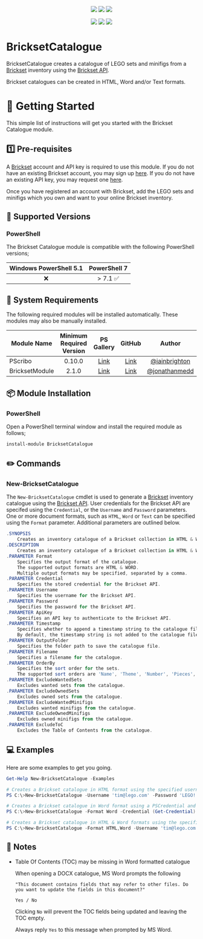 <p align="center">
    <a href="https://www.powershellgallery.com/packages/BricksetCatalogue/" alt="PowerShell Gallery Version">
        <img src="https://img.shields.io/powershellgallery/v/BricksetCatalogue.svg" /></a>
    <a href="https://www.powershellgallery.com/packages/BricksetCatalogue/" alt="PS Gallery Downloads">
        <img src="https://img.shields.io/powershellgallery/dt/BricksetCatalogue.svg" /></a>
    <a href="https://www.powershellgallery.com/packages/BricksetCatalogue/" alt="PS Platform">
        <img src="https://img.shields.io/powershellgallery/p/BricksetCatalogue.svg" /></a>
</p>
<p align="center">
    <a href="https://github.com/AsBuiltReport/BricksetCatalogue/graphs/commit-activity" alt="GitHub Last Commit">
        <img src="https://img.shields.io/github/last-commit/AsBuiltReport/BricksetCatalogue/master.svg" /></a>
    <a href="https://raw.githubusercontent.com/AsBuiltReport/BricksetCatalogue/master/LICENSE" alt="GitHub License">
        <img src="https://img.shields.io/github/license/AsBuiltReport/BricksetCatalogue.svg" /></a>
    <a href="https://github.com/AsBuiltReport/BricksetCatalogue/graphs/contributors" alt="GitHub Contributors">
        <img src="https://img.shields.io/github/contributors/AsBuiltReport/BricksetCatalogue.svg"/></a>
</p>

# BricksetCatalogue
BricksetCatalogue creates a catalogue of LEGO sets and minifigs from a [Brickset](https://brickset.com/) inventory using the [Brickset API](https://brickset.com/article/52664/api-version-3-documentation).

Brickset catalogues can be created in HTML, Word and/or Text formats.

# :beginner: Getting Started

This simple list of instructions will get you started with the Brickset Catalogue module.
## :one: Pre-requisites
A [Brickset](https://brickset.com/) account and API key is required to use this module. If you do not have an existing Brickset account, you may sign up [here](https://brickset.com/signup). If you do not have an existing API key, you may request one [here](https://brickset.com/tools/webservices/requestkey).

Once you have registered an account with Brickset, add the LEGO sets and minifigs which you own and want to your online Brickset inventory.

## :floppy_disk: Supported Versions
### **PowerShell**
The Brickset Catalogue module is compatible with the following PowerShell versions;

| Windows PowerShell 5.1 | PowerShell 7 |
|:----------------------:|:------------------:|
|   :x:   |  > 7.1 :white_check_mark:|

## :wrench: System Requirements

The following required modules will be installed automatically. These modules may also be manually installed.

| Module Name        | Minimum Required Version |                          PS Gallery                           |                                   GitHub | Author                                    |
|--------------------| :-----: | :------------------------:|:---------------------------------------------------------------------:|:---------------------------------------------------------------------------:|
| PScribo            |          0.10.0           |      [Link](https://www.powershellgallery.com/packages/PScribo)       |         [Link](https://github.com/iainbrighton/PScribo/) | [@iainbrighton](https://twitter.com/iainbrighton)
| BricksetModule            |         2.1.0           |      [Link](https://www.powershellgallery.com/packages/Brickset)       |         [Link](https://github.com/jonathanmedd/BricksetModule/) | [@jonathanmedd](https://twitter.com/jonathanmedd)

## :package: Module Installation

### **PowerShell**
Open a PowerShell terminal window and install the required module as follows;
```powershell
install-module BricksetCatalogue
```

## :pencil2: Commands

### **New-BricksetCatalogue**
The `New-BricksetCatalogue` cmdlet is used to generate a [Brickset](https://brickset.com/) inventory catalogue using the [Brickset API](https://brickset.com/article/52664/api-version-3-documentation). User credentials for the Brickset API are specifed using the `Credential`, or the `Username` and `Password` parameters. One or more document formats, such as `HTML`, `Word` or `Text` can be specified using the `Format` parameter. Additional parameters are outlined below.

```powershell
.SYNOPSIS
    Creates an inventory catalogue of a Brickset collection in HTML & Word formats using the Brickset API.
.DESCRIPTION
    Creates an inventory catalogue of a Brickset collection in HTML & Word formats using the Brickset API - https://brickset.com/article/52664/api-version-3-documentation.
.PARAMETER Format
    Specifies the output format of the catalogue.
    The supported output formats are HTML & WORD.
    Multiple output formats may be specified, separated by a comma.
.PARAMETER Credential
    Specifies the stored credential for the Brickset API.
.PARAMETER Username
    Specifies the username for the Brickset API.
.PARAMETER Password
    Specifies the password for the Brickset API.
.PARAMETER ApiKey
    Specifies an API key to authenticate to the Brickset API.
.PARAMETER Timestamp
    Specifies whether to append a timestamp string to the catalogue filename.
    By default, the timestamp string is not added to the catalogue filename.
.PARAMETER OutputFolder
    Specifies the folder path to save the catalogue file.
.PARAMETER Filename
    Specifies a filename for the catalogue.
.PARAMETER OrderBy
    Specifies the sort order for the sets.
    The supported sort orders are 'Name', 'Theme', 'Number', 'Pieces', 'QtyOwned', 'Rating'
.PARAMETER ExcludeWantedSets
    Excludes wanted sets from the catalogue.
.PARAMETER ExcludeOwnedSets
    Excludes owned sets from the catalogue.
.PARAMETER ExcludeWantedMinifigs
    Excludes wanted minifigs from the catalogue.
.PARAMETER ExcludeOwnedMinifigs
    Excludes owned minifigs from the catalogue.
.PARAMETER ExcludeToC
    Excludes the Table of Contents from the catalogue.
```

## :computer: Examples
Here are some examples to get you going.

```powershell
Get-Help New-BricksetCatalogue -Examples

# Creates a Brickset catalogue in HTML format using the specified username, password and API key.
PS C:\>New-BricksetCatalogue -Username 'tim@lego.com' -Password 'LEGO!' -ApiKey 'cgY-67-tYUip' -OutputFolder 'C:\MyDocs'

# Creates a Brickset catalogue in Word format using a PSCredential and API key.
PS C:\>New-BricksetCatalogue -Format Word -Credential (Get-Credential) -ApiKey 'cgY-67-tYUip' -OutputFolder 'C:\MyDocs'

# Creates a Brickset catalogue in HTML & Word formats using the specified username, password and API key.
PS C:\>New-BricksetCatalogue -Format HTML,Word -Username 'tim@lego.com' -Password 'LEGO!' -ApiKey 'cgY-67-tYUip' -OutputFolder 'C:\MyDocs'
```

## :pencil: Notes
- Table Of Contents (TOC) may be missing in Word formatted catalogue

    When opening a DOCX catalogue, MS Word prompts the following

    `"This document contains fields that may refer to other files. Do you want to update the fields in this document?"`

    `Yes / No`

    Clicking `No` will prevent the TOC fields being updated and leaving the TOC empty.

    Always reply `Yes` to this message when prompted by MS Word.
